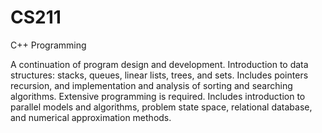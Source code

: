 # CS211
C++ Programming

	
A continuation of program design and development.  Introduction to data structures: stacks, queues, 
linear lists, trees, and sets.  Includes pointers recursion, and implementation and analysis of sorting 
and searching algorithms.  Extensive programming is required.  Includes introduction to parallel models 
and algorithms, problem state space, relational database, and numerical approximation methods.
